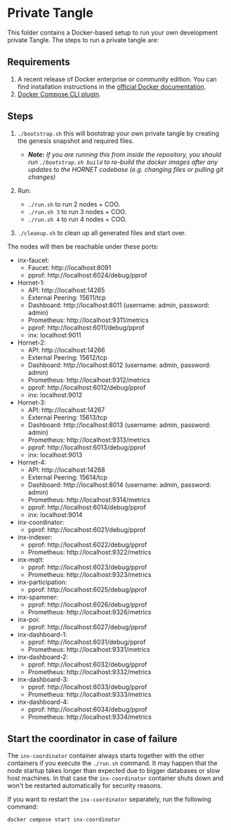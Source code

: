 # Private Tangle

This folder contains a Docker-based setup to run your own development private Tangle. The steps to run a private tangle
are:

## Requirements
1. A recent release of Docker enterprise or community edition. You can find installation instructions in the [official Docker documentation](https://docs.docker.com/engine/install/).
2. [Docker Compose CLI plugin](https://docs.docker.com/compose/install/linux/).

## Steps

1. `./bootstrap.sh` this will bootstrap your own private tangle by creating the genesis snapshot and required files.
   - _**Note:** If you are running this from inside the repository, you should run `./bootstrap.sh build` to re-build the docker images after any updates to the HORNET codebase (e.g. changing files or pulling git changes)_ 
2. Run:
   - `./run.sh` to run 2 nodes + COO.
   - `./run.sh 3` to run 3 nodes + COO.
   - `./run.sh 4` to run 4 nodes + COO.

3. `./cleanup.sh` to clean up all generated files and start over. 

The nodes will then be reachable under these ports:

- inx-faucet:
    - Faucet: http://localhost:8091
    - pprof: http://localhost:6024/debug/pprof
- Hornet-1:
    - API: http://localhost:14265
    - External Peering: 15611/tcp
    - Dashboard: http://localhost:8011 (username: admin, password: admin)
    - Prometheus: http://localhost:9311/metrics
    - pprof: http://localhost:6011/debug/pprof
    - inx: localhost:9011
- Hornet-2:
    - API: http://localhost:14266
    - External Peering: 15612/tcp
    - Dashboard: http://localhost:8012 (username: admin, password: admin)
    - Prometheus: http://localhost:9312/metrics
    - pprof: http://localhost:6012/debug/pprof
    - inx: localhost:9012
- Hornet-3:
    - API: http://localhost:14267
    - External Peering: 15613/tcp
    - Dashboard: http://localhost:8013 (username: admin, password: admin)
    - Prometheus: http://localhost:9313/metrics
    - pprof: http://localhost:6013/debug/pprof
    - inx: localhost:9013
- Hornet-4:
    - API: http://localhost:14268
    - External Peering: 15614/tcp
    - Dashboard: http://localhost:8014 (username: admin, password: admin)
    - Prometheus: http://localhost:9314/metrics
    - pprof: http://localhost:6014/debug/pprof
    - inx: localhost:9014
- inx-coordinator:
    - pprof: http://localhost:6021/debug/pprof
- inx-indexer:
    - pprof: http://localhost:6022/debug/pprof
    - Prometheus: http://localhost:9322/metrics
- inx-mqtt:
    - pprof: http://localhost:6023/debug/pprof
    - Prometheus: http://localhost:9323/metrics
- inx-participation:
    - pprof: http://localhost:6025/debug/pprof
- inx-spammer:
    - pprof: http://localhost:6026/debug/pprof
    - Prometheus: http://localhost:9326/metrics
- inx-poi:
    - pprof: http://localhost:6027/debug/pprof
- inx-dashboard-1:
    - pprof: http://localhost:6031/debug/pprof
    - Prometheus: http://localhost:9331/metrics
- inx-dashboard-2:
    - pprof: http://localhost:6032/debug/pprof
    - Prometheus: http://localhost:9332/metrics
- inx-dashboard-3:
    - pprof: http://localhost:6033/debug/pprof
    - Prometheus: http://localhost:9333/metrics
- inx-dashboard-4:
    - pprof: http://localhost:6034/debug/pprof
    - Prometheus: http://localhost:9334/metrics

## Start the coordinator in case of failure

The `inx-coordinator` container always starts together with the other containers if you execute the `./run.sh` command.
It may happen that the node startup takes longer than expected due to bigger databases or slow host machines. In that case the `inx-coordinator` container shuts down and won't be restarted automatically for security reasons.

If you want to restart the `inx-coordinator` separately, run the following command:
```sh
docker compose start inx-coordinator
```
